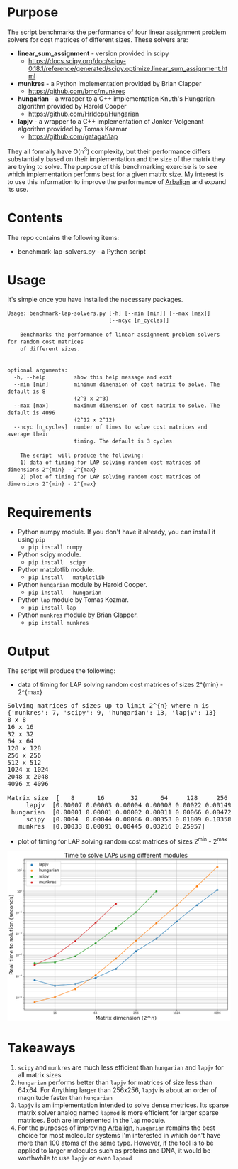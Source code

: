 # Purpose

The script benchmarks the performance of four linear assignment problem solvers
for cost matrices of different sizes.  These solvers are:

* **linear_sum_assignment** - version provided in scipy
  * https://docs.scipy.org/doc/scipy-0.18.1/reference/generated/scipy.optimize.linear_sum_assignment.html
* **munkres** - a Python implementation provided by Brian Clapper
    * https://github.com/bmc/munkres
* **hungarian** - a wrapper to a C++ implementation Knuth's Hungarian algorithm provided by Harold Cooper
  * https://github.com/Hrldcpr/Hungarian
* **lapjv** - a wrapper to a C++ implementation of Jonker-Volgenant algorithm provided by Tomas Kazmar
  * https://github.com/gatagat/lap

They all formally have O(n<sup>3</sup>) complexity, but their performance differs substantially based on their implementation and the size of the matrix they are trying to solve. The purpose of this benchmarking exercise is to see which implementation performs best for a given matrix size. My interest is to use this information to improve the performance of [Arbalign](https://github.com/berhane/arbalign) and expand its use.

# Contents
The repo contains the following items:
* benchmark-lap-solvers.py - a Python script

# Usage
It's simple once you have installed the necessary packages.

```
Usage: benchmark-lap-solvers.py [-h] [--min [min]] [--max [max]]
                                [--ncyc [n_cycles]]

    Benchmarks the performance of linear assignment problem solvers for random cost matrices
    of different sizes.


optional arguments:
  -h, --help         show this help message and exit
  --min [min]        minimum dimension of cost matrix to solve. The default is 8
                     (2^3 x 2^3)
  --max [max]        maximum dimension of cost matrix to solve. The default is 4096
                     (2^12 x 2^12)
  --ncyc [n_cycles]  number of times to solve cost matrices and average their
                     timing. The default is 3 cycles

    The script  will produce the following:
    1) data of timing for LAP solving random cost matrices of dimensions 2^{min} - 2^{max}
    2) plot of timing for LAP solving random cost matrices of dimensions 2^{min} - 2^{max}
```

# Requirements
* Python numpy module. If you don't have it already, you can install it using `pip`
  * `pip install numpy`
* Python scipy module.
  * `pip install  scipy`
* Python matplotlib module.
  * `pip install   matplotlib`
* Python `hungarian` module by Harold Cooper.
  * `pip install   hungarian`
* Python `lap` module by Tomas Kozmar.
  * `pip install lap`
* Python `munkres` module by Brian Clapper.
    * `pip install munkres`

# Output
The script  will produce the following:
* data of timing for LAP solving random cost matrices of sizes 2^{min} - 2^{max}

<pre>
Solving matrices of sizes up to limit 2^{n} where n is
{'munkres': 7, 'scipy': 9, 'hungarian': 13, 'lapjv': 13}
8 x 8
16 x 16
32 x 32
64 x 64
128 x 128
256 x 256
512 x 512
1024 x 1024
2048 x 2048
4096 x 4096

Matrix size  [   8      16       32      64     128     256     512     1024    2048   4096]
     lapjv  [0.00007 0.00003 0.00004 0.00008 0.00022 0.00149 0.00574 0.03733 0.22209  1.14318]
 hungarian  [0.00001 0.00001 0.00002 0.00011 0.00066 0.00472 0.03157 0.21561 1.71368 14.11281]
     scipy  [0.0004  0.00044 0.00086 0.00353 0.01809 0.10358 1.01071]
   munkres  [0.00033 0.00091 0.00445 0.03216 0.25957]
</pre>

* plot of timing for LAP solving random cost matrices of sizes 2<sup>min</sup> - 2<sup>max</sup>

![alt text](images/figure-1.png "benchmark test")

# Takeaways

1. `scipy` and `munkres` are much less efficient than `hungarian` and `lapjv` for all matrix sizes
2. `hungarian` performs better than `lapjv` for matrices of size less than 64x64. For Anything larger than 256x256, `lapjv` is about an order of magnitude faster than `hungarian`
3. `lapjv` is am implementation intended to solve dense metrices. Its sparse matrix solver analog named `lapmod` is more efficient for larger sparse matrices. Both are implemented in the `lap` module.
4. For the purposes of improving [Arbalign](https://github.com/berhane/arbalign), `hungarian` remains the best choice for most molecular systems I'm interested in which don't have more than 100 atoms of the same type. However, if the tool is to be applied to larger molecules such as proteins and DNA, it would be worthwhile to use `lapjv` or even `lapmod`
